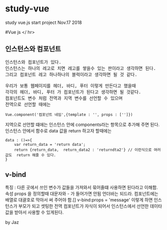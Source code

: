 # study-vue
study vue.js
start project Nov.17 2018


#Vue js
</ hr>
## 인스턴스와 컴포넌트
<pre>
인스턴스와 컴포넌트가 있다.
인스턴스는 하나의 레고로 치면 레고를 쌓을수 있는 판이라고 생각하면 된다.
그리고 컴포넌트 레고 하나하나의 블럭이라고 생각하면 될 것 같다.

우리가 보통 웹페이지를 헤더, 바디, 푸터 이렇게 만든다고 했을때
각각의 헤더, 바디, 푸터 가 컴포넌트가 된다고 생각하면 될 것같다.
컴포넌트도 변수 처럼 전역과 지역 변수를 선언할 수 있으며
전역으로 선언할 때에는
</pre>
<pre><code>Vue.component('컴포넌트 네임',{template : '', props : ['']})</code></pre>
지역으로 선언할 떄에는 인스턴스 안에
components라는 항목으로 추가해 주면 된다.
인스턴스 안에서 함수로 data 값을  return 하고자 할때에는
<pre><code>data : ()=>{
    var return_data = 'return data';
    return {return_data,  return_data2 : 'returndta2'} // 이런식으로 여러 값도  return 해줄 수 있다.
}</code></pre>

## v-bind
특징 : 다른 곳에서 쓰인 변수가 값들을 가져와서 묶어줄떄 사용하면 된다라고 이해함.
속성 props 을 정의할때 대문자와 - 가 들어가면 안됨 언더바는 되드라.
컴포넌트에는 배열로 대괄호로 막아서 써 주어야 함.[]
v-bind:props = 'message'
이렇게 하면  인스턴스가 부모가 되고 셋팅한 전역 컴포넌트가 자식이 되어서
인스턴스에서 선언한 데이타 값을 받아서 사용할 수 있게된다.

by Jaz

